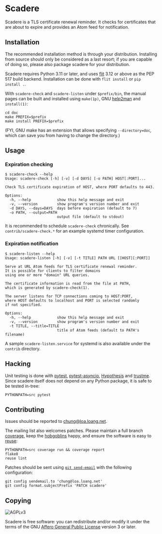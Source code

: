 # Scadere

Scadere is a TLS certificate renewal reminder.  It checks for certificates
that are about to expire and provides an Atom feed for notification.

## Installation

The recommended installation method is through your distribution.
Installing from source should only be considered as a last resort;
if you are capable of doing so, please also package scadere
for your distribution.

Scadere requires Python 3.11 or later, and uses [flit] 3.12 or above
as the PEP 517 build backend.  Installation can be done
with `flit install` or `pip install .`.

With `scadere-check` and `scadere-listen` under `$prefix/bin`,
the manual pages can be built and installed using `make(1p)`,
GNU [help2man] and `install(1)`:

    cd doc
    make PREFIX=$prefix
    make install PREFIX=$prefix

(FYI, GNU make has an extension that allows specifying `--directory=doc`,
which can save you from having to change the directory.)

## Usage

### Expiration checking

```console
$ scadere-check --help
Usage: scadere-check [-h] [-v] [-d DAYS] [-o PATH] HOST[:PORT]...

Check TLS certificate expiration of HOST, where PORT defaults to 443.

Options:
  -h, --help            show this help message and exit
  -v, --version         show program's version number and exit
  -d DAYS, --days=DAYS  days before expiration (default to 7)
  -o PATH, --output=PATH
                        output file (default to stdout)
```

It is recommended to schedule `scadere-check` chronically.
See `contrib/scadere-check.*` for an example systemd timer configuration.

### Expiration notification

```console
$ scadere-listen --help
Usage: scadere-listen [-h] [-v] [-t TITLE] PATH URL [[HOST][:PORT]]

Serve at URL Atom feeds for TLS certificate renewal reminder.
It is possible for clients to filter domains
using one or more "domain" URL queries.

The certificate information is read from the file at PATH,
which is generated by scadere-check(1).

The server listens for TCP connections coming to HOST:PORT,
where HOST defaults to localhost and PORT is selected randomly
if not specified.

Options:
  -h, --help            show this help message and exit
  -v, --version         show program's version number and exit
  -t TITLE, --title=TITLE
                        title of Atom feeds (default to PATH's filename)
```

A sample `scadere-listen.service` for systemd
is also available under the `contrib` directory.

## Hacking

Unit testing is done with [pytest], [pytest-asyncio],
[Hypothesis] and [trustme].  Since scadere itself does not depend
on any Python package, it is safe to be tested in-tree:

    PYTHONPATH=src pytest

## Contributing

Issues should be reported to [chung@loa.loang.net][loang mailing list].

The mailing list also welcomes patches.  Please maintain
a full branch [coverage], keep the [hobgoblins][flake8] happy,
and ensure the software is easy to [reuse]:

    PYTHONPATH=src coverage run && coverage report
    flake8
    reuse lint

Patches should be sent using [`git send-email`][git send-email]
with the following configuration:

    git config sendemail.to 'chung@loa.loang.net'
    git config format.subjectPrefix 'PATCH scadere'

## Copying

![AGPLv3](https://www.gnu.org/graphics/agplv3-155x51.png)

Scadere is free software: you can redistribute and/or modify it
under the terms of the GNU [Affero General Public License][agpl]
version 3 or later.

[flit]: https://flit.pypa.io
[help2man]: https://www.gnu.org/software/help2man
[pytest]: https://docs.pytest.org
[pytest-asyncio]: https://pytest-asyncio.rtfd.io
[Hypothesis]: https://hypothesis.rtfd.io
[trustme]: https://trustme.rtfd.io
[loang mailing list]: https://loa.loang.net/chung
[coverage]: https://coverage.rtfd.io
[flake8]: https://flake8.pycqa.org
[reuse]: https://reuse.software
[git send-email]: https://git-send-email.io
[agpl]: https://www.gnu.org/licenses/agpl
